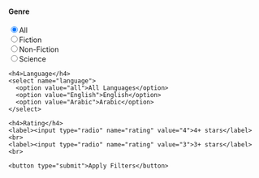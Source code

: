 <div class="filters">
  <form method="GET" action="/">
    <h4>Genre</h4>
    <label><input type="radio" name="category" value="all" checked>All</label><br>
    <label><input type="radio" name="category" value="Fiction">Fiction</label><br>
    <label><input type="radio" name="category" value="Non-Fiction">Non-Fiction</label><br>
    <label><input type="radio" name="category" value="Science">Science</label><br>

    <h4>Language</h4>
    <select name="language">
      <option value="all">All Languages</option>
      <option value="English">English</option>
      <option value="Arabic">Arabic</option>
    </select>

    <h4>Rating</h4>
    <label><input type="radio" name="rating" value="4">4+ stars</label><br>
    <label><input type="radio" name="rating" value="3">3+ stars</label><br>

    <button type="submit">Apply Filters</button>
  </form>
</div>
